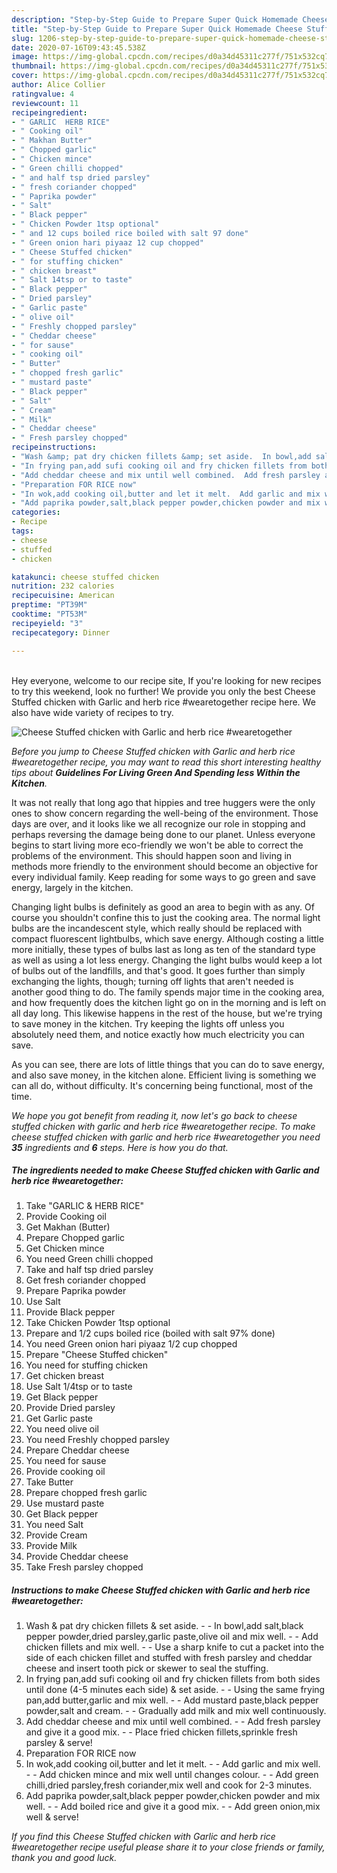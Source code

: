 ```yaml
---
description: "Step-by-Step Guide to Prepare Super Quick Homemade Cheese Stuffed chicken with Garlic and herb rice #wearetogether"
title: "Step-by-Step Guide to Prepare Super Quick Homemade Cheese Stuffed chicken with Garlic and herb rice #wearetogether"
slug: 1206-step-by-step-guide-to-prepare-super-quick-homemade-cheese-stuffed-chicken-with-garlic-and-herb-rice-wearetogether
date: 2020-07-16T09:43:45.538Z
image: https://img-global.cpcdn.com/recipes/d0a34d45311c277f/751x532cq70/cheese-stuffed-chicken-with-garlic-and-herb-rice-wearetogether-recipe-main-photo.jpg
thumbnail: https://img-global.cpcdn.com/recipes/d0a34d45311c277f/751x532cq70/cheese-stuffed-chicken-with-garlic-and-herb-rice-wearetogether-recipe-main-photo.jpg
cover: https://img-global.cpcdn.com/recipes/d0a34d45311c277f/751x532cq70/cheese-stuffed-chicken-with-garlic-and-herb-rice-wearetogether-recipe-main-photo.jpg
author: Alice Collier
ratingvalue: 4
reviewcount: 11
recipeingredient:
- " GARLIC  HERB RICE"
- " Cooking oil"
- " Makhan Butter"
- " Chopped garlic"
- " Chicken mince"
- " Green chilli chopped"
- " and half tsp dried parsley"
- " fresh coriander chopped"
- " Paprika powder"
- " Salt"
- " Black pepper"
- " Chicken Powder 1tsp optional"
- " and 12 cups boiled rice boiled with salt 97 done"
- " Green onion hari piyaaz 12 cup chopped"
- " Cheese Stuffed chicken"
- " for stuffing chicken"
- " chicken breast"
- " Salt 14tsp or to taste"
- " Black pepper"
- " Dried parsley"
- " Garlic paste"
- " olive oil"
- " Freshly chopped parsley"
- " Cheddar cheese"
- " for sause"
- " cooking oil"
- " Butter"
- " chopped fresh garlic"
- " mustard paste"
- " Black pepper"
- " Salt"
- " Cream"
- " Milk"
- " Cheddar cheese"
- " Fresh parsley chopped"
recipeinstructions:
- "Wash &amp; pat dry chicken fillets &amp; set aside.  In bowl,add salt,black pepper powder,dried parsley,garlic paste,olive oil and mix well.  Add chicken fillets and mix well.  Use a sharp knife to cut a packet into the side of each chicken fillet and stuffed with fresh parsley and cheddar cheese and insert tooth pick or skewer to seal the stuffing."
- "In frying pan,add sufi cooking oil and fry chicken fillets from both sides until done (4-5 minutes each side) &amp; set aside.  Using the same frying pan,add butter,garlic and mix well.  Add mustard paste,black pepper powder,salt and cream.  Gradually add milk and mix well continuously."
- "Add cheddar cheese and mix until well combined.  Add fresh parsley and give it a good mix.  Place fried chicken fillets,sprinkle fresh parsley &amp; serve!"
- "Preparation FOR RICE now"
- "In wok,add cooking oil,butter and let it melt.  Add garlic and mix well.  Add chicken mince and mix well until changes colour.  Add green chilli,dried parsley,fresh coriander,mix well and cook for 2-3 minutes."
- "Add paprika powder,salt,black pepper powder,chicken powder and mix well.  Add boiled rice and give it a good mix.  Add green onion,mix well &amp; serve!"
categories:
- Recipe
tags:
- cheese
- stuffed
- chicken

katakunci: cheese stuffed chicken 
nutrition: 232 calories
recipecuisine: American
preptime: "PT39M"
cooktime: "PT53M"
recipeyield: "3"
recipecategory: Dinner

---
```

<br>
Hey everyone, welcome to our recipe site, If you're looking for new recipes to try this weekend, look no further! We provide you only the best Cheese Stuffed chicken with Garlic and herb rice #wearetogether recipe here. We also have wide variety of recipes to try.
<br>


![Cheese Stuffed chicken with Garlic and herb rice #wearetogether](https://img-global.cpcdn.com/recipes/d0a34d45311c277f/751x532cq70/cheese-stuffed-chicken-with-garlic-and-herb-rice-wearetogether-recipe-main-photo.jpg)

<i>Before you jump to Cheese Stuffed chicken with Garlic and herb rice #wearetogether recipe, you may want to read this short interesting healthy tips about 
<strong>Guidelines For Living Green And Spending less Within the Kitchen</strong>.</i>
</br>

It was not really that long ago that hippies and tree huggers were the only ones to show concern regarding the well-being of the environment. Those days are over, and it looks like we all recognize our role in stopping and perhaps reversing the damage being done to our planet. Unless everyone begins to start living more eco-friendly we won't be able to correct the problems of the environment. This should happen soon and living in methods more friendly to the environment should become an objective for every individual family. Keep reading for some ways to go green and save energy, largely in the kitchen.

Changing light bulbs is definitely as good an area to begin with as any. Of course you shouldn't confine this to just the cooking area. The normal light bulbs are the incandescent style, which really should be replaced with compact fluorescent lightbulbs, which save energy. Although costing a little more initially, these types of bulbs last as long as ten of the standard type as well as using a lot less energy. Changing the light bulbs would keep a lot of bulbs out of the landfills, and that's good. It goes further than simply exchanging the lights, though; turning off lights that aren't needed is another good thing to do. The family spends major time in the cooking area, and how frequently does the kitchen light go on in the morning and is left on all day long. This likewise happens in the rest of the house, but we're trying to save money in the kitchen. Try keeping the lights off unless you absolutely need them, and notice exactly how much electricity you can save.

As you can see, there are lots of little things that you can do to save energy, and also save money, in the kitchen alone. Efficient living is something we can all do, without difficulty. It's concerning being functional, most of the time.


<i>We hope you got benefit from reading it, now let's go back to cheese stuffed chicken with garlic and herb rice #wearetogether recipe. To make cheese stuffed chicken with garlic and herb rice #wearetogether you need <strong>35</strong> ingredients and <strong>6</strong> steps. Here is how you do that.
</i>

##### The ingredients needed to make Cheese Stuffed chicken with Garlic and herb rice #wearetogether:

1. Take  &#34;GARLIC &amp; HERB RICE&#34;
1. Provide  Cooking oil
1. Get  Makhan (Butter)
1. Prepare  Chopped garlic
1. Get  Chicken mince
1. You need  Green chilli chopped
1. Take  and half tsp dried parsley
1. Get  fresh coriander chopped
1. Prepare  Paprika powder
1. Use  Salt
1. Provide  Black pepper
1. Take  Chicken Powder 1tsp optional
1. Prepare  and 1/2 cups boiled rice (boiled with salt 97% done)
1. You need  Green onion hari piyaaz 1/2 cup chopped
1. Prepare  &#34;Cheese Stuffed chicken&#34;
1. You need  for stuffing chicken
1. Get  chicken breast
1. Use  Salt 1/4tsp or to taste
1. Get  Black pepper
1. Provide  Dried parsley
1. Get  Garlic paste
1. You need  olive oil
1. You need  Freshly chopped parsley
1. Prepare  Cheddar cheese
1. You need  for sause
1. Provide  cooking oil
1. Take  Butter
1. Prepare  chopped fresh garlic
1. Use  mustard paste
1. Get  Black pepper
1. You need  Salt
1. Provide  Cream
1. Provide  Milk
1. Provide  Cheddar cheese
1. Take  Fresh parsley chopped


##### Instructions to make Cheese Stuffed chicken with Garlic and herb rice #wearetogether:

1. Wash &amp; pat dry chicken fillets &amp; set aside. -  - In bowl,add salt,black pepper powder,dried parsley,garlic paste,olive oil and mix well. -  - Add chicken fillets and mix well. -  - Use a sharp knife to cut a packet into the side of each chicken fillet and stuffed with fresh parsley and cheddar cheese and insert tooth pick or skewer to seal the stuffing.
1. In frying pan,add sufi cooking oil and fry chicken fillets from both sides until done (4-5 minutes each side) &amp; set aside. -  - Using the same frying pan,add butter,garlic and mix well. -  - Add mustard paste,black pepper powder,salt and cream. -  - Gradually add milk and mix well continuously.
1. Add cheddar cheese and mix until well combined. -  - Add fresh parsley and give it a good mix. -  - Place fried chicken fillets,sprinkle fresh parsley &amp; serve!
1. Preparation FOR RICE now
1. In wok,add cooking oil,butter and let it melt. -  - Add garlic and mix well. -  - Add chicken mince and mix well until changes colour. -  - Add green chilli,dried parsley,fresh coriander,mix well and cook for 2-3 minutes.
1. Add paprika powder,salt,black pepper powder,chicken powder and mix well. -  - Add boiled rice and give it a good mix. -  - Add green onion,mix well &amp; serve!


<i>If you find this Cheese Stuffed chicken with Garlic and herb rice #wearetogether recipe useful please share it to your close friends or family, thank you and good luck.</i>
